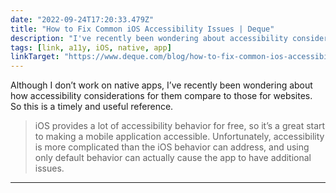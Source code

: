 ```yaml
---
date: "2022-09-24T17:20:33.479Z"
title: "How to Fix Common iOS Accessibility Issues | Deque"
description: "I've recently been wondering about accessibility considerations for native apps compare to those for websites so this is timely and a useful reference."
tags: [link, a11y, iOS, native, app]
linkTarget: "https://www.deque.com/blog/how-to-fix-common-ios-accessibility-issues/"
---
```

Although I don’t work on native apps, I’ve recently been wondering about how accessibility considerations for them compare to those for websites. So this is a timely and useful reference.

> iOS provides a lot of accessibility behavior for free, so it’s a great start to making a mobile application accessible. Unfortunately, accessibility is more complicated than the iOS behavior can address, and using only default behavior can actually cause the app to have additional issues.
---
